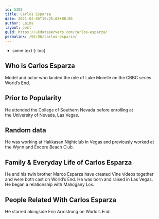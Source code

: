 ```yaml
---
id: 5302
title: Carlos Esparza
date: 2021-04-06T19:25:03+00:00
author: Laima
layout: post
guid: https://ukdataservers.com/carlos-esparza/
permalink: /04/06/carlos-esparza/
---
```


* some text
{: toc}


## Who is Carlos Esparza
                  
                  
                  
Model and actor who landed the role of Luke Morelle on the CBBC series World&#8217;s End.
                  
              
            
              
            
                
                
                
## Prior to Popularity
                  
                  
                  
He attended the College of Southern Nevada before enrolling at the University of Nevada, Las Vegas.
                  
              
            
              
            
                
                
                
## Random data
                  
                  
                  
He was working at Hakkasan Nightclub in Vegas and previously worked at the Wynn and Encore Beach Club.
                  
              
            
              
            
                
                
                
## Family & Everyday Life of Carlos Esparza
                  
                  
                  
He and his twin brother Marco Esparza have created Vine videos together and were both cast on World&#8217;s End. He was born and raised in Las Vegas. He began a relationship with Mahogany Lox.
                  
              
            
              
            
                
                
                
## People Related With Carlos Esparza
                  
                  
                  
He starred alongside Erin Armstrong on World&#8217;s End.
                  
              
            
              
            
                
              
            
              
              
            
            
              
            
          
          
          